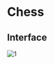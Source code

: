 # Chess

## Interface

![1](https://github.com/RazmikArshakyan/Chess/assets/89875456/38b0ecab-2f54-46bc-a9bc-ada7381d5f41)
